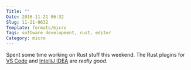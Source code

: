 ```yaml
---
Title: ""
Date: 2016-11-21 06:32
Slug: 11-21-0632
Template: formats/micro
Tags: software development, rust, editor
Category: micro
---
```


Spent some time working on Rust stuff this weekend. The Rust plugins for [VS Code] and [IntelliJ IDEA] are *really good*.

[VS Code]: https://github.com/saviorisdead/RustyCode
[IntelliJ IDEA]: https://intellij-rust.github.io